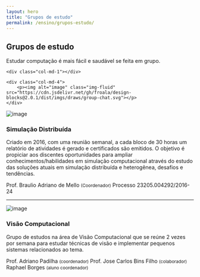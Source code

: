 ```yaml
---
layout: hero
title: "Grupos de estudo"
permalink: /ensino/grupos-estudo/
---
```


<div class="row breath-top">
    <div class="col-md-7">
        <h2>Grupos de estudo</h2>
        <p class="lead">Estudar computação é mais fácil e saudável se feita em grupo.</p>
    </div>

    <div class="col-md-1"></div>

    <div class="col-md-4">
        <p><img alt="image" class="img-fluid" src="https://cdn.jsdelivr.net/gh/froala/design-blocks@2.0.1/dist/imgs/draws/group-chat.svg"></p>
    </div>
</div>

<div class="row post-grid-mini">
  <div class="col-1">
      <img alt="image" src="https://cdn.jsdelivr.net/gh/froala/design-blocks@2.0.1/dist/imgs/icons/layout.svg">
  </div>
  <div class="col-11">
    <h3>Simulação Distribuída</h3>
    <p>
        Criado em 2016, com uma reunião semanal, a cada bloco de 30 horas um relatório de atividades é gerado e certificados são emitidos. O objetivo é propiciar aos discentes oportunidades para ampliar conhecimentos/habilidades em simulação computacional através do estudo das soluções atuais em simulação distribuída e heterogênea, desafios e tendências.
    </p> 
    <p class="meta">
        <i class="fa fa-user-circle-o"></i> Prof. Braulio Adriano de Mello <small>(Coordenador)</small>
        <i class="fa fa-info-circle"></i> Processo 23205.004292/2016-24
    </p>
  </div>
</div>

---

<div class="row post-grid-mini breath-top">
  <div class="col-1">
      <img alt="image" src="https://cdn.jsdelivr.net/gh/froala/design-blocks@2.0.1/dist/imgs/icons/life-buoy.svg">
  </div>
  <div class="col-11">
    <h3>Visão Computacional</h3>
    <p>
        Grupo de estudos na área de Visão Computacional que se reúne 2 vezes por semana para estudar técnicas de visão e implementar pequenos sistemas relacionados ao tema.
    </p> 
    <p class="meta">
        <i class="fa fa-user-circle-o"></i> Prof. Adriano Padilha <small>(coordenador)</small>
        <i class="fa fa-user-circle-o"></i> Prof. Jose Carlos Bins Filho <small>(colaborador)</small>
        <i class="fa fa-user-circle-o"></i> Raphael Borges <small>(aluno coordenador)</small>
    </p>
  </div>
</div>
